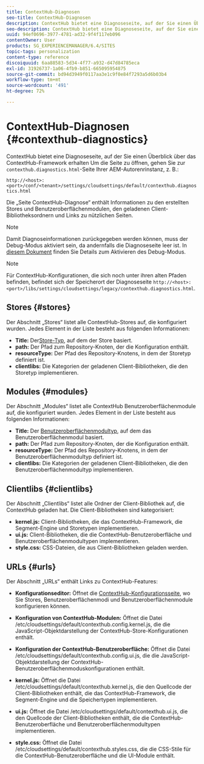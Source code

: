 ```yaml
---
title: ContextHub-Diagnosen
seo-title: ContextHub-Diagnosen
description: ContextHub bietet eine Diagnoseseite, auf der Sie einen Überblick über das ContextHub-Framework erhalten
seo-description: ContextHub bietet eine Diagnoseseite, auf der Sie einen Überblick über das ContextHub-Framework erhalten
uuid: 94ef0696-3977-4781-ad32-9f4f117eb096
contentOwner: User
products: SG_EXPERIENCEMANAGER/6.4/SITES
topic-tags: personalization
content-type: reference
discoiquuid: 6aa88583-5d34-4f77-a932-d47d84785eca
exl-id: 31926737-1a06-4fb9-b851-665095954875
source-git-commit: bd94d3949f0117aa3e1c9f0e84f7293a5d6b03b4
workflow-type: tm+mt
source-wordcount: '491'
ht-degree: 72%

---
```


# ContextHub-Diagnosen {#contexthub-diagnostics}

ContextHub bietet eine Diagnoseseite, auf der Sie einen Überblick über das ContextHub-Framework erhalten Um die Seite zu öffnen, gehen Sie zur `contexthub.diagnostics.html`-Seite Ihrer AEM-Autorenrinstanz, z. B.:

`http://<host>:<port>/conf/<tenant>/settings/cloudsettings/default/contexthub.diagnostics.html`

Die „Seite ContextHub-Diagnose“ enthält Informationen zu den erstellten Stores und Benutzeroberflächenmodulen, den geladenen Client-Bibliotheksordnern und Links zu nützlichen Seiten.

>[!NOTE]
>
>Damit Diagnoseinformationen zurückgegeben werden können, muss der Debug-Modus aktiviert sein, da andernfalls die Diagnoseseite leer ist. In [diesem Dokument](/help/sites-administering/contexthub-config.md#debugging-contexthub) finden Sie Details zum Aktivieren des Debug-Modus.

>[!NOTE]
>
>Für ContextHub-Konfigurationen, die sich noch unter ihren alten Pfaden befinden, befindet sich der Speicherort der Diagnoseseite `http://<host>:<port>/libs/settings/cloudsettings/legacy/contexthub.diagnostics.html`.

## Stores  {#stores}

Der Abschnitt „Stores“ listet alle ContextHub-Stores auf, die konfiguriert wurden. Jedes Element in der Liste besteht aus folgenden Informationen:

* **Title:** Der[Store-Typ](/help/sites-developing/ch-samplestores.md), auf dem der Store basiert.
* **path:** Der Pfad zum Repository-Knoten, der die Konfiguration enthält.
* **resourceType:** Der Pfad des Repository-Knotens, in dem der Storetyp definiert ist.
* **clientlibs:** Die Kategorien der geladenen Client-Bibliotheken, die den Storetyp implementieren.

## Modules  {#modules}

Der Abschnitt „Modules“ listet alle ContextHub Benutzeroberflächenmodule auf, die konfiguriert wurden. Jedes Element in der Liste besteht aus folgenden Informationen:

* **Title:** Der [Benutzeroberflächenmodultyp](/help/sites-developing/ch-samplemodules.md), auf dem das Benutzeroberflächenmodul basiert.
* **path:** Der Pfad zum Repository-Knoten, der die Konfiguration enthält.
* **resourceType:** Der Pfad des Repository-Knotens, in dem der Benutzeroberflächenmodultyp definiert ist.
* **clientlibs:** Die Kategorien der geladenen Client-Bibliotheken, die den Benutzeroberflächenmodultyp implementieren.

## Clientlibs  {#clientlibs}

Der Abschnitt „Clientlibs“ listet alle Ordner der Client-Bibliothek auf, die ContextHub geladen hat. Die Client-Bibliotheken sind kategorisiert:

* **kernel.js:** Client-Bibliotheken, die das ContextHub-Framework, die Segment-Engine und Storetypen implementieren.
* **ui.js:** Client-Bibliotheken, die die ContextHub-Benutzeroberfläche und Benutzeroberflächenmodultypen implementieren.
* **style.css:** CSS-Dateien, die aus Client-Bibliotheken geladen werden.

## URLs  {#urls}

Der Abschnitt „URLs“ enthält Links zu ContextHub-Features:

* **Konfigurationseditor:** Öffnet die [ContextHub-Konfigurationsseite](/help/sites-administering/contexthub-config.md), wo Sie Stores, Benutzeroberflächenmodi und Benutzeroberflächenmodule konfigurieren können.

* **Konfiguration von ContextHub-Modulen:**  Öffnet die Datei /etc/cloudsettings/default/contexthub.config.kernel.js, die die JavaScript-Objektdarstellung der ContextHub-Store-Konfigurationen enthält.
* **Konfiguration der ContextHub-Benutzeroberfläche:**  Öffnet die Datei /etc/cloudsettings/default/contexthub.config.ui.js, die die JavaScript-Objektdarstellung der ContextHub-Benutzeroberflächenmoduskonfigurationen enthält.
* **kernel.js:**  Öffnet die Datei /etc/cloudsettings/default/contexthub.kernel.js, die den Quellcode der Client-Bibliotheken enthält, die das ContextHub-Framework, die Segment-Engine und die Speichertypen implementieren.
* **ui.js:**  Öffnet die Datei /etc/cloudsettings/default/contexthub.ui.js, die den Quellcode der Client-Bibliotheken enthält, die die ContextHub-Benutzeroberfläche und Benutzeroberflächenmodultypen implementieren.
* **style.css:**  Öffnet die Datei /etc/cloudsettings/default/contexthub.styles.css, die die CSS-Stile für die ContextHub-Benutzeroberfläche und die UI-Module enthält.

